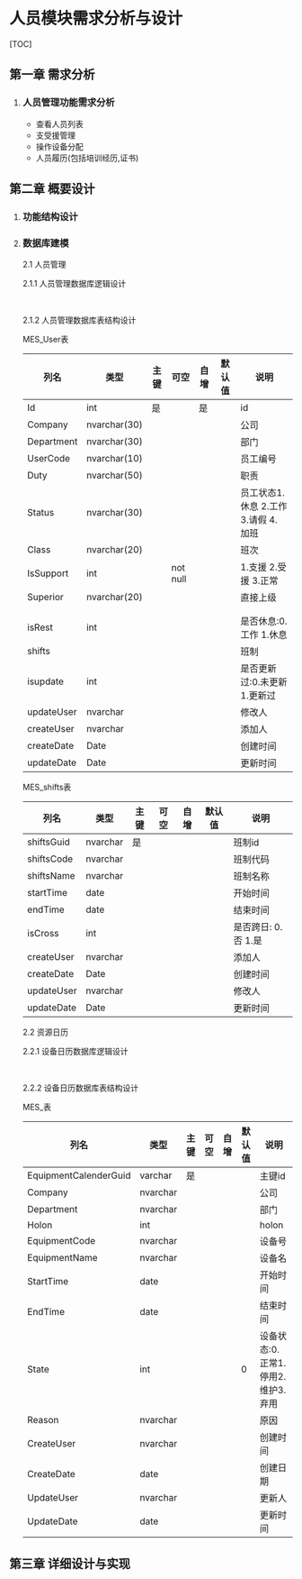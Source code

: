 # 人员模块需求分析与设计

[TOC]



## 第一章  需求分析

1. ### 人员管理功能需求分析

   - 查看人员列表
   - 支受援管理
   - 操作设备分配
   - 人员履历(包括培训经历,证书)

   



## 第二章  概要设计

1. ### 功能结构设计

   

   

2. ### 数据库建模

   2.1 人员管理

   2.1.1 人员管理数据库逻辑设计

   ​	

   2.1.2  人员管理数据库表结构设计

   MES_User表

   | 列名       | 类型         | 主键 | 可空     | 自增 | 默认值 | 说明                                 |
   | ---------- | ------------ | ---- | -------- | ---- | ------ | ------------------------------------ |
   | Id         | int          | 是   |          | 是   |        | id                                   |
   | Company    | nvarchar(30) |      |          |      |        | 公司                                 |
   | Department | nvarchar(30) |      |          |      |        | 部门                                 |
   | UserCode   | nvarchar(10) |      |          |      |        | 员工编号                             |
   | Duty       | nvarchar(50) |      |          |      |        | 职责                                 |
   | Status     | nvarchar(30) |      |          |      |        | 员工状态1.休息 2.工作 3.请假 4. 加班 |
   | Class      | nvarchar(20) |      |          |      |        | 班次                                 |
   | IsSupport  | int          |      | not null |      |        | 1.支援  2.受援  3.正常               |
   | Superior   | nvarchar(20) |      |          |      |        | 直接上级                             |
   |            |              |      |          |      |        |                                      |
   |            |              |      |          |      |        |                                      |
   | isRest     | int          |      |          |      |        | 是否休息:0.工作 1.休息               |
   | shifts     |              |      |          |      |        | 班制                                 |
   | isupdate   | int          |      |          |      |        | 是否更新过:0.未更新 1.更新过         |
   | updateUser | nvarchar     |      |          |      |        | 修改人                               |
   | createUser | nvarchar     |      |          |      |        | 添加人                               |
   | createDate | Date         |      |          |      |        | 创建时间                             |
   | updateDate | Date         |      |          |      |        | 更新时间                             |

   MES_shifts表

   | 列名       | 类型     | 主键 | 可空 | 自增 | 默认值 | 说明                 |
   | ---------- | -------- | ---- | ---- | ---- | ------ | -------------------- |
   | shiftsGuid | nvarchar | 是   |      |      |        | 班制id               |
   | shiftsCode | nvarchar |      |      |      |        | 班制代码             |
   | shiftsName | nvarchar |      |      |      |        | 班制名称             |
   | startTime  | date     |      |      |      |        | 开始时间             |
   | endTime    | date     |      |      |      |        | 结束时间             |
   | isCross    | int      |      |      |      |        | 是否跨日:  0.否 1.是 |
   | createUser | nvarchar |      |      |      |        | 添加人               |
   | createDate | Date     |      |      |      |        | 创建时间             |
   | updateUser | nvarchar |      |      |      |        | 修改人               |
   | updateDate | Date     |      |      |      |        | 更新时间             |

   

   2.2 资源日历

   2.2.1 设备日历数据库逻辑设计

   ​	

   2.2.2 设备日历数据库表结构设计

   MES_表

   | 列名                  | 类型     | 主键 | 可空 | 自增 | 默认值 | 说明                              |
   | --------------------- | -------- | ---- | ---- | ---- | ------ | --------------------------------- |
   | EquipmentCalenderGuid | varchar  | 是   |      |      |        | 主键id                            |
   | Company               | nvarchar |      |      |      |        | 公司                              |
   | Department            | nvarchar |      |      |      |        | 部门                              |
   | Holon                 | int      |      |      |      |        | holon                             |
   | EquipmentCode         | nvarchar |      |      |      |        | 设备号                            |
   | EquipmentName         | nvarchar |      |      |      |        | 设备名                            |
   | StartTime             | date     |      |      |      |        | 开始时间                          |
   | EndTime               | date     |      |      |      |        | 结束时间                          |
   | State                 | int      |      |      |      | 0      | 设备状态:0.正常1.停用2.维护3.弃用 |
   | Reason                | nvarchar |      |      |      |        | 原因                              |
   | CreateUser            | nvarchar |      |      |      |        | 创建时间                          |
   | CreateDate            | date     |      |      |      |        | 创建日期                          |
   | UpdateUser            | nvarchar |      |      |      |        | 更新人                            |
   | UpdateDate            | date     |      |      |      |        | 更新时间                          |

   

   

   

## 第三章  详细设计与实现

​	